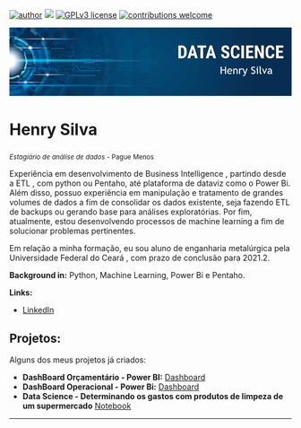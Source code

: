 [![author](https://img.shields.io/badge/author-carlosfab-red.svg)](https://www.linkedin.com/in/henry-silva-41a048178/) [![](https://img.shields.io/badge/python-3.7+-blue.svg)](https://www.python.org/downloads/release/python-365/) [![GPLv3 license](https://img.shields.io/badge/License-GPLv3-blue.svg)](http://perso.crans.org/besson/LICENSE.html) [![contributions welcome](https://img.shields.io/badge/contributions-welcome-brightgreen.svg?style=flat)](https://github.com/carlosfab/data_science/issues)

<p align="center">
  <img src="banner.png" >
</p>

# Henry Silva
<sub>*Estagiário de análise de dados* - Pague Menos</sub>

Experiência em desenvolvimento de Business Intelligence , partindo desde a ETL , com python ou Pentaho, até plataforma de dataviz como o Power Bi. Além disso, possuo experiência em manipulação e tratamento de grandes volumes de dados a fim de consolidar os dados existente, seja fazendo ETL de backups ou gerando base para análises exploratórias. Por fim, atualmente, estou desenvolvendo processos de machine learning a fim de solucionar problemas pertinentes. 

Em relação a minha formação, eu sou aluno de enganharia metalúrgica pela Universidade Federal do Ceará , com prazo de conclusão para 2021.2. 

**Background in:** Python, Machine Learning, Power Bi e Pentaho.

**Links:**

* [LinkedIn](https://www.linkedin.com/in/henry-silva-41a048178/)


## Projetos:
Alguns dos meus projetos já criados:

* **DashBoard Orçamentário - Power BI:** [Dashboard](https://app.powerbi.com/view?r=eyJrIjoiMzQwOWE3YWMtMzgxMy00MWM2LThkNjAtYTgxOTU3YzJlNGVmIiwidCI6ImI1OTFhZTU0LTMzYzItNDU4OS1iZTY2LTkwMjFhNDE5NmM3YyJ9&pageName=ReportSection)
* **DashBoard Operacional - Power Bi:** [Dashboard](https://app.powerbi.com/view?r=eyJrIjoiZjhmMWY5M2UtOGQ0Ny00NmY4LTllZjgtMmM3NTQ3OWRkOWM5IiwidCI6ImI1OTFhZTU0LTMzYzItNDU4OS1iZTY2LTkwMjFhNDE5NmM3YyJ9&pageName=ReportSection)
* **Data Science - Determinando os gastos com produtos de limpeza de um supermercado** [Notebook](https://github.com/henrysilva07/analise_atacado/blob/main/analise_atacado.ipynb)




---

